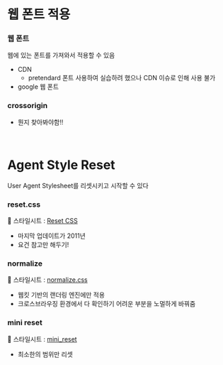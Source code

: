 # 웹 폰트 적용

### 웹 폰트

웹에 있는 폰트를 가져와서 적용할 수 있음
- CDN 
  - pretendard 폰트 사용하여 실습하려 했으나 CDN 이슈로 인해 사용 불가
- google 웹 폰트

### crossorigin
- 뭔지 찾아봐야함!!

<br/>

# Agent Style Reset
 
User Agent Stylesheet를 리셋시키고 시작할 수 있다

### reset.css

:speech_balloon: 스타일시트 : [Reset CSS](https://meyerweb.com/eric/tools/css/reset/)
- 마지막 업데이트가 2011년
- 요건 참고만 해두기!


### normalize

:speech_balloon: 스타일시트 : [normalize.css](https://necolas.github.io/normalize.css/)
  - 웹킷 기반의 랜더링 엔진에만 적용
  - 크로스브라우징 환경에서 다 확인하기 어려운 부분을 노멀하게 바꿔줌

### mini reset

:speech_balloon: 스타일시트 : [mini_reset](https://jgthms.com/minireset.css/)

- 최소한의 범위만 리셋